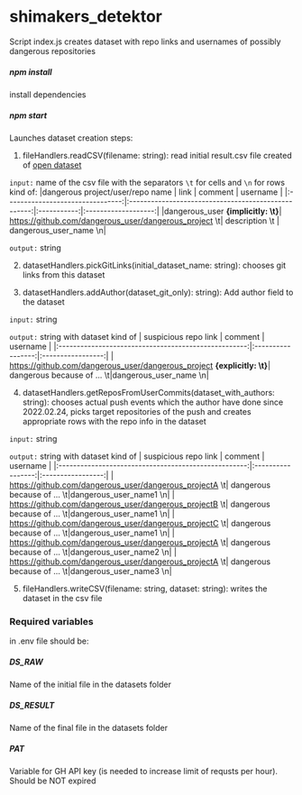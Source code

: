 # shimakers_detektor

Script index.js creates dataset with repo links and usernames of possibly dangerous repositories

##### npm install

install dependencies

##### npm start

Launches dataset creation steps:

1. fileHandlers.readCSV(filename: string): read initial result.csv file created of [open dataset](https://docs.google.com/spreadsheets/d/1H3xPB4PgWeFcHjZ7NOPtrcya_Ua4jUolWm-7z9-jSpQ/htmlview?usp=sharing&pru=AAABf7rAbC0*P8SbG5KHN5WLt2JJJhoK-Q)

`input:` name of the csv file with the separators `\t` for cells and `\n` for rows kind of:
|dangerous project/user/repo name | link | comment | username |
|:--------------------------------:|:---------------------------------------------------:|:-----------:|:-------------------:|
|dangerous_user **{implicitly: \t}**| https://github.com/dangerous_user/dangerous_project \t| description \t | dangerous_user_name \n|

`output:` string

2. datasetHandlers.pickGitLinks(initial_dataset_name: string): chooses git links from this dataset

3. datasetHandlers.addAuthor(dataset_git_only): string): Add author field to the dataset

`input:` string

`output:` string with dataset kind of
| suspicious repo link | comment | username |
|:----------------------------------------------------:|:-----------------:|:-----------------:|
| https://github.com/dangerous_user/dangerous_project **{explicitly: \t}**| dangerous because of ... \t|dangerous_user_name \n|

4. datasetHandlers.getReposFromUserCommits(dataset_with_authors: string): chooses actual push events which the author have done since 2022.02.24, picks target repositories of the push and creates appropriate rows with the repo info in the dataset

`input:` string

`output:` string with dataset kind of
| suspicious repo link | comment | username |
|:----------------------------------------------------:|:-----------------:|:-----------------:|
| https://github.com/dangerous_user/dangerous_projectA \t| dangerous because of ... \t|dangerous_user_name1 \n|
| https://github.com/dangerous_user/dangerous_projectB \t| dangerous because of ... \t|dangerous_user_name1 \n|
| https://github.com/dangerous_user/dangerous_projectC \t| dangerous because of ... \t|dangerous_user_name1 \n|
| https://github.com/dangerous_user/dangerous_projectA \t| dangerous because of ... \t|dangerous_user_name2 \n|
| https://github.com/dangerous_user/dangerous_projectA \t| dangerous because of ... \t|dangerous_user_name3 \n|

5. fileHandlers.writeCSV(filename: string, dataset: string): writes the dataset in the csv file

### Required variables

in .env file should be:

##### DS_RAW

Name of the initial file in the datasets folder

##### DS_RESULT

Name of the final file in the datasets folder

##### PAT

Variable for GH API key (is needed to increase limit of requsts per hour). Should be NOT expired
